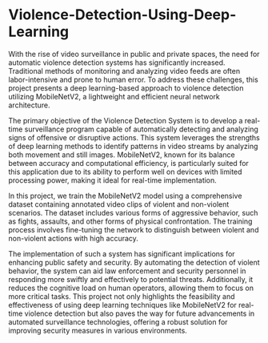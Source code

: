 # Violence-Detection-Using-Deep-Learning

With the rise of video surveillance in public and private spaces, the need for automatic violence detection systems has significantly increased. Traditional methods of monitoring and analyzing video feeds are often labor-intensive and prone to human error. To address these challenges, this project presents a deep learning-based approach to violence detection utilizing MobileNetV2, a lightweight and efficient neural network architecture.

The primary objective of the Violence Detection System is to develop a real-time surveillance program capable of automatically detecting and analyzing signs of offensive or disruptive actions. This system leverages the strengths of deep learning methods to identify patterns in video streams by analyzing both movement and still images. MobileNetV2, known for its balance between accuracy and computational efficiency, is particularly suited for this application due to its ability to perform well on devices with limited processing power, making it ideal for real-time implementation.

In this project, we train the MobileNetV2 model using a comprehensive dataset containing annotated video clips of violent and non-violent scenarios. The dataset includes various forms of aggressive behavior, such as fights, assaults, and other forms of physical confrontation. The training process involves fine-tuning the network to distinguish between violent and non-violent actions with high accuracy. 

The implementation of such a system has significant implications for enhancing public safety and security. By automating the detection of violent behavior, the system can aid law enforcement and security personnel in responding more swiftly and effectively to potential threats. Additionally, it reduces the cognitive load on human operators, allowing them to focus on more critical tasks. This project not only highlights the feasibility and effectiveness of using deep learning techniques like MobileNetV2 for real-time violence detection but also paves the way for future advancements in automated surveillance technologies, offering a robust solution for improving security measures in various environments.

